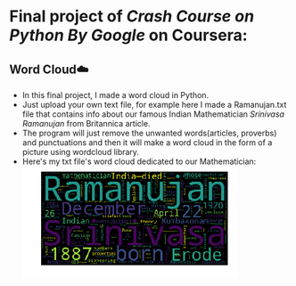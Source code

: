 # Final project of *Crash Course on Python By Google* on Coursera:
## Word Cloud☁️
- In this final project, I made a word cloud in Python.
- Just upload your own text file, for example here I made a Ramanujan.txt file that contains info about our famous Indian Mathematician *Srinivasa Ramanujan* from Britannica article.
- The program will just remove the unwanted words(articles, proverbs) and punctuations and then it will make a word cloud in the form of a picture using wordcloud library.
- Here's my txt file's word cloud dedicated to our Mathematician:
![Word Cloud sample](output.png)